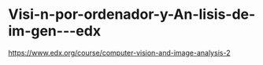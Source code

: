 # Visi-n-por-ordenador-y-An-lisis-de-im-gen---edx
https://www.edx.org/course/computer-vision-and-image-analysis-2
